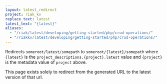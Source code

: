 ```yaml
---
layout: latest_redirect
project: riak_kv
replace_text: latest
latest_text: "{latest}"
aliases:
  - "/riak/latest/developing/getting-started/php/crud-operations/"
  - "/riakkv/latest/developing/getting-started/php/crud-operations/"
---
```


Redirects `someroot/latest/somepath` to `someroot/{latest}/somepath` 
where `{latest}` is the `project_descriptions.{project}.latest` value
and `{project}` is the metadata value of `project` above.

This page exists solely to redirect from the generated URL to the latest version of
that url.


